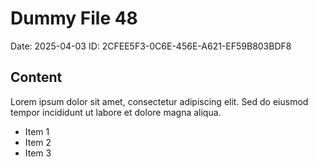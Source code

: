 # Dummy File 48

Date: 2025-04-03
ID: 2CFEE5F3-0C6E-456E-A621-EF59B803BDF8

## Content

Lorem ipsum dolor sit amet, consectetur adipiscing elit.
Sed do eiusmod tempor incididunt ut labore et dolore magna aliqua.

* Item 1
* Item 2
* Item 3
